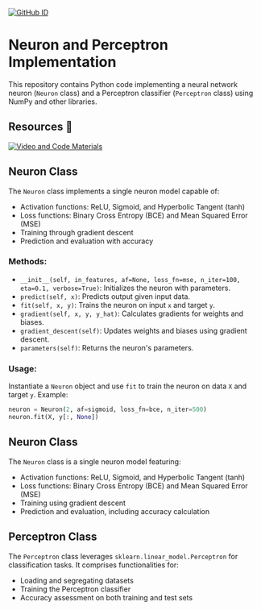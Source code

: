 [![GitHub ID](https://img.shields.io/badge/GitHub-MJAHMADEE-blue?style=flat&logo=github)](https://github.com/MJAHMADEE)

# Neuron and Perceptron Implementation

This repository contains Python code implementing a neural network neuron (`Neuron` class) and a Perceptron classifier (`Perceptron` class) using NumPy and other libraries.

## Resources :floppy_disk:

[![Video and Code Materials](https://img.shields.io/badge/📹%20Video%20&%20Code%20Materials-Google%20Drive-blue?style=for-the-badge&logo=google-drive)](https://drive.google.com/drive/folders/1ff8Hm3wIZqrSkmwgh6qEnve6_hBeY-Fc?usp=sharing)

## Neuron Class

The `Neuron` class implements a single neuron model capable of:

- Activation functions: ReLU, Sigmoid, and Hyperbolic Tangent (tanh)
- Loss functions: Binary Cross Entropy (BCE) and Mean Squared Error (MSE)
- Training through gradient descent
- Prediction and evaluation with accuracy

### Methods:

- `__init__(self, in_features, af=None, loss_fn=mse, n_iter=100, eta=0.1, verbose=True)`: Initializes the neuron with parameters.
- `predict(self, x)`: Predicts output given input data.
- `fit(self, x, y)`: Trains the neuron on input `x` and target `y`.
- `gradient(self, x, y, y_hat)`: Calculates gradients for weights and biases.
- `gradient_descent(self)`: Updates weights and biases using gradient descent.
- `parameters(self)`: Returns the neuron's parameters.

### Usage:

Instantiate a `Neuron` object and use `fit` to train the neuron on data `X` and target `y`. Example:

```python
neuron = Neuron(2, af=sigmoid, loss_fn=bce, n_iter=500)
neuron.fit(X, y[:, None])
```

## Neuron Class

The `Neuron` class is a single neuron model featuring:

- Activation functions: ReLU, Sigmoid, and Hyperbolic Tangent (tanh)
- Loss functions: Binary Cross Entropy (BCE) and Mean Squared Error (MSE)
- Training using gradient descent
- Prediction and evaluation, including accuracy calculation

## Perceptron Class

The `Perceptron` class leverages `sklearn.linear_model.Perceptron` for classification tasks. It comprises functionalities for:

- Loading and segregating datasets
- Training the Perceptron classifier
- Accuracy assessment on both training and test sets
